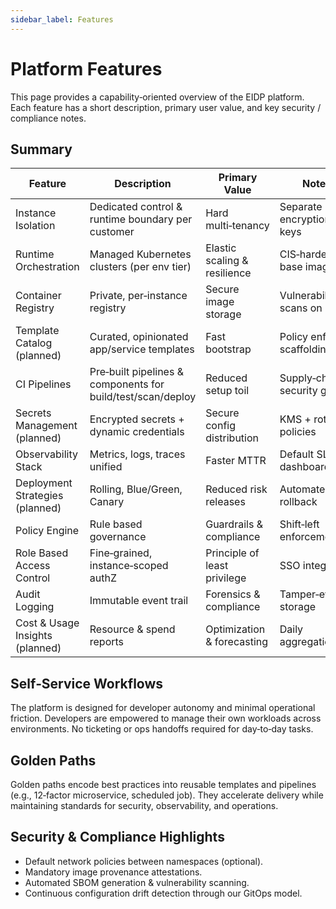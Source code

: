 ```yaml
---
sidebar_label: Features
---
```


# Platform Features

This page provides a capability‑oriented overview of the EIDP platform. Each feature has a short description, primary
user value, and key security / compliance notes.

## Summary

| Feature                         | Description                                                 | Primary Value                | Notes                       |
| ------------------------------- | ----------------------------------------------------------- | ---------------------------- | --------------------------- |
| Instance Isolation              | Dedicated control & runtime boundary per customer           | Hard multi‑tenancy           | Separate encryption keys    |
| Runtime Orchestration           | Managed Kubernetes clusters (per env tier)                  | Elastic scaling & resilience | CIS‑hardened base images    |
| Container Registry              | Private, per‑instance registry                              | Secure image storage         | Vulnerability scans on push |
| Template Catalog (planned)      | Curated, opinionated app/service templates                  | Fast bootstrap               | Policy enforced scaffolding |
| CI Pipelines                    | Pre‑built pipelines & components for build/test/scan/deploy | Reduced setup toil           | Supply‑chain security gates |
| Secrets Management (planned)    | Encrypted secrets + dynamic credentials                     | Secure config distribution   | KMS + rotation policies     |
| Observability Stack             | Metrics, logs, traces unified                               | Faster MTTR                  | Default SLO dashboards      |
| Deployment Strategies (planned) | Rolling, Blue/Green, Canary                                 | Reduced risk releases        | Automated rollback          |
| Policy Engine                   | Rule based governance                                       | Guardrails & compliance      | Shift‑left enforcement      |
| Role Based Access Control       | Fine‑grained, instance‑scoped authZ                         | Principle of least privilege | SSO integration             |
| Audit Logging                   | Immutable event trail                                       | Forensics & compliance       | Tamper‑evident storage      |
| Cost & Usage Insights (planned) | Resource & spend reports                                    | Optimization & forecasting   | Daily aggregation           |

## Self‑Service Workflows

The platform is designed for developer autonomy and minimal operational friction.
Developers are empowered to manage their own workloads across environments.
No ticketing or ops handoffs required for day‑to‑day tasks.

## Golden Paths

Golden paths encode best practices into reusable templates and pipelines (e.g., 12‑factor microservice,
scheduled job). They accelerate delivery while maintaining standards for security, observability, and operations.

## Security & Compliance Highlights

- Default network policies between namespaces (optional).
- Mandatory image provenance attestations.
- Automated SBOM generation & vulnerability scanning.
- Continuous configuration drift detection through our GitOps model.
